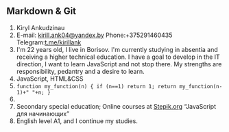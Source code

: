 
Markdown & Git
-------------

1. Kiryl Ankudzinau
1. E-mail: kirill.ank04@yandex.by
Phone:+375291460435
Telegram:[t.me/kirillank](https://t.me/kirillank)
1. I'm 22 years old, I live in Borisov. I'm currently studying in absentia and receiving a higher technical education. I have a goal to develop in the IT direction, I want to learn JavaScript and not stop there. My strengths are responsibility, pedantry and a desire to learn.
1. JavaScript, HTML&CSS
1. `
function my_function(n) {
if (n==1) return 1;
return my_function(n-1)+" "+n;
}
`
1.
1. Secondary special education; Online courses at [Stepik.org](https://stepik.org) “JavaScript для начинающих”
1. English level A1, and I continue my studies.
